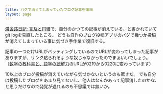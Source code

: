 ```yaml
---
title: バグで消えてしまっていたブログ記事を復旧
layout: page
---
```


[滞舎路日記: 言及と円環](https://blog.8-p.info/ja/2020/10/09/circle-back/)で、自分のかつての記事が消えている、と書かれていてgit logを見直したところ、
どうも自作のブログ投稿アプリのバグで幾つか投稿が消えてしまっている事に気づき手作業で復旧する。

記事の一つだけURLがバッティングしているのでURLが変わってしまった記事がありますが、リンク貼られるような奴じゃなかったのでまぁいいでしょう。
（[数学の教科書と、語学の読解力](https://karino2.github.io/2019/09/13/0220.html)のURLが0219から0220に変わっています）

10以上のブログ投稿が消えていながら気づかないというのも驚きだ。
でも自分は投稿したブログをあまり見てないし、他人はなんかあって記事消したのかな、と思うだけなので発覚が遅れるのも不思議では無いか。